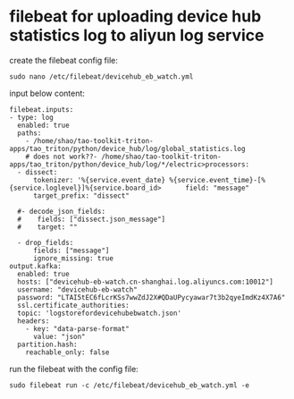 # filebeat for uploading device hub statistics log to aliyun log service    
create the filebeat config file:
```
sudo nano /etc/filebeat/devicehub_eb_watch.yml
```
input below content:
```
filebeat.inputs:
- type: log
  enabled: true
  paths:
    - /home/shao/tao-toolkit-triton-apps/tao_triton/python/device_hub/log/global_statistics.log
    # does not work??- /home/shao/tao-toolkit-triton-apps/tao_triton/python/device_hub/log/*/electric>processors:
  - dissect:
      tokenizer: '%{service.event_date} %{service.event_time}-[%{service.loglevel}]%{service.board_id>      field: "message"
      target_prefix: "dissect"

  #- decode_json_fields:
  #    fields: ["dissect.json_message"]
  #    target: ""

  - drop_fields:
      fields: ["message"]
      ignore_missing: true
output.kafka:
  enabled: true
  hosts: ["devicehub-eb-watch.cn-shanghai.log.aliyuncs.com:10012"]
  username: "devicehub-eb-watch"
  password: "LTAI5tEC6fLcrKSs7wwZdJ2X#QDaUPycyawar7t3b2qyeImdKz4X7A6"
  ssl.certificate_authorities:
  topic: 'logstorefordevicehubebwatch.json'
  headers:
    - key: "data-parse-format"
      value: "json"
  partition.hash:
    reachable_only: false
```
run the filebeat with the config file:
```
sudo filebeat run -c /etc/filebeat/devicehub_eb_watch.yml -e
```
